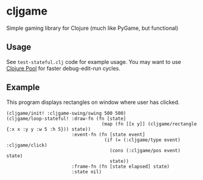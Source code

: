 cljgame
=======

Simple gaming library for Clojure (much like PyGame, but functional)

Usage
------

See `test-stateful.clj` code for example usage.
You may want to use [Clojure Pool](http://github.com/zielmicha/clojure-pool) for faster debug-edit-run cycles.

Example
------

This program displays rectangles on window where user has clicked.

    (cljgame/init! :cljgame-swing/swing 500 500)
    (cljgame/loop-stateful! :draw-fn (fn [state]
                                       (map (fn [[x y]] (cljgame/rectangle {:x x :y y :w 5 :h 5})) state))
                            :event-fn (fn [state event]
                                        (if (= (:cljgame/type event) :cljgame/click)
                                          (cons (:cljgame/pos event) state)
                                          state))
                            :frame-fn (fn [state elapsed] state)
                            :state nil)

